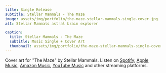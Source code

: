 ```yaml
---
title: Single Release
subtitle: Stellar Mammals - The Maze
image: assets/img/portfolio/the-maze-stellar-mammals-single-cover.jpg
alt: Stellar Mammals astral brain explorer

caption:
  title: Stellar Mammals - The Maze
  subtitle: Music Single + Cover Art
  thumbnail: assets/img/portfolio/the-maze-stellar-mammals-single-cover-thumbnail.jpg
---
```

Cover art for "The Maze" by Stellar Mammals. Listen on <a href='https://open.spotify.com/album/0ag9WX5xLJH8WL7GsQJOtX?si=a3pDVidISdC7DDA-LdpY_g'>Spotify</a>, <a href='https://music.apple.com/us/album/the-maze-single/1677140064'>Apple Music</a>, <a href='https://www.amazon.com/music/player/albums/B0BYFDCK6L'>Amazon Music</a>, <a href='https://www.youtube.com/watch?v=ZG9KclAWk6M&list=OLAK5uy_ncgmct3mT_Ir9ZjLN5giDyTLoqWkj7oOM'>YouTube Music</a> and other streaming platforms. <br /> <br /> 